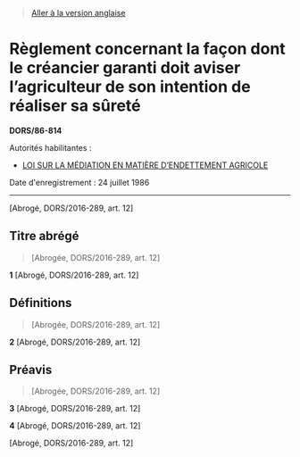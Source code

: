 > [Aller à la version anglaise](/en/Regulations/Statutory%20Orders%20and%20Regulations/86/814.md)

# Règlement concernant la façon dont le créancier garanti doit aviser l’agriculteur de son intention de réaliser sa sûreté

**DORS/86-814**

Autorités habilitantes : 
- [LOI SUR LA MÉDIATION EN MATIÈRE D’ENDETTEMENT AGRICOLE](/fr/Lois/Lois%20du%20Canada/1997/ch.%2021.md)

Date d'enregistrement : 24 juillet 1986

----------


[Abrogé, DORS/2016-289, art. 12]



## Titre abrégé
> [Abrogée, DORS/2016-289, art. 12]



**1** [Abrogé, DORS/2016-289, art. 12]




## Définitions
> [Abrogée, DORS/2016-289, art. 12]



**2** [Abrogé, DORS/2016-289, art. 12]




## Préavis
> [Abrogée, DORS/2016-289, art. 12]



**3** [Abrogé, DORS/2016-289, art. 12]



**4** [Abrogé, DORS/2016-289, art. 12]


[Abrogé, DORS/2016-289, art. 12]


